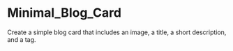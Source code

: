# Minimal_Blog_Card
Create a simple blog card that includes an image, a title, a short description, and a tag.

